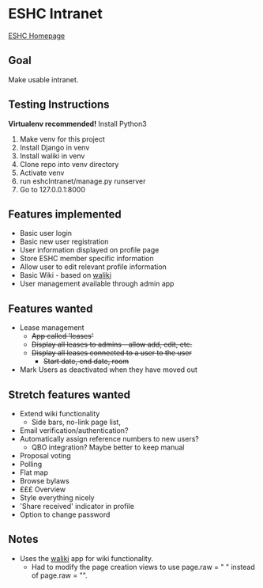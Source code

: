 # ESHC Intranet
[ESHC Homepage](http://edinburghcoop.wordpress.com/)

## Goal
Make usable intranet.

## Testing Instructions
**Virtualenv recommended!**
Install Python3
1. Make venv for this project
2. Install Django in venv
3. Install waliki in venv
4. Clone repo into venv directory
5. Activate venv
6. run eshcIntranet/manage.py runserver
7. Go to 127.0.0.1:8000

## Features implemented
* Basic user login
* Basic new user registration
* User information displayed on profile page
* Store ESHC member specific information
* Allow user to edit relevant profile information
* Basic Wiki - based on [waliki](https://github.com/mgaitan/waliki)
* User management available through admin app

## Features wanted
* Lease management
  * ~~App called 'leases'~~
  * ~~Display all leases to admins - allow add, edit, etc.~~
  * ~~Display all leases connected to a user to the user~~
    * ~~Start date, end date, room~~
* Mark Users as deactivated when they have moved out

## Stretch features wanted
* Extend wiki functionality
  * Side bars, no-link page list,
* Email verification/authentication?
* Automatically assign reference numbers to new users?
  * QBO integration? Maybe better to keep manual
* Proposal voting
* Polling
* Flat map
* Browse bylaws
* £££ Overview
* Style everything nicely
* 'Share received' indicator in profile
* Option to change password

## Notes
* Uses the [waliki](https://github.com/mgaitan/waliki) app for wiki functionality. 
  * Had to modify the page creation views to use page.raw = " " instead of page.raw = "".
